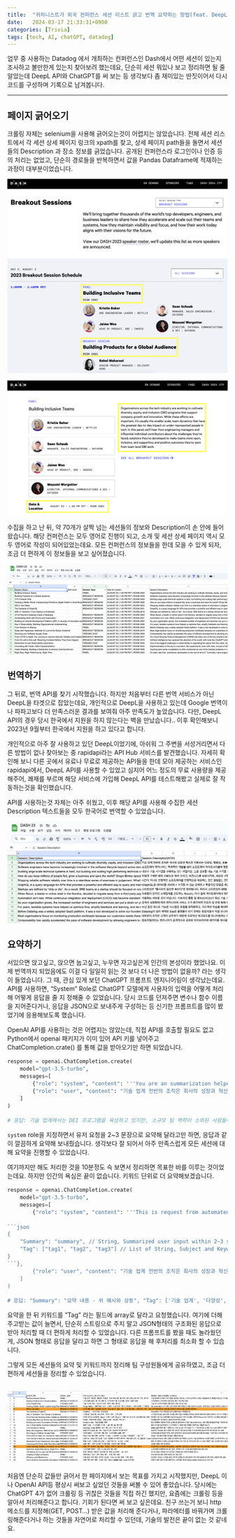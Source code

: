 ```yaml
---
title:  "귀차니스트가 외국 컨퍼런스 세션 리스트 긁고 번역 요약하는 방법(feat. DeepL, OpenAI)"
date:   2024-03-17 21:33:31+0900
categories: [Trivia]
tags: [tech, AI, chatGPT, datadog]
---
```

업무 중 사용하는 Datadog 에서 개최하는 컨퍼런스인 Dash에서 어떤 세션이 있는지 조사하고 볼만한게 있는지 찾아보려 했는데요, 단순히 세션 뭐있나 보고 정리하면 될 줄 알았는데 DeepL API와 ChatGPT를 써 보는 등 생각보다 좀 재미있는 딴짓이어서 다시 코드를 구성하며 기록으로 남겨봅니다.

---

## 페이지 긁어오기

크롤링 자체는 selenium을 사용해 긁어오는것이 어렵지는 않았습니다. 전체 세션 리스트에서 각 세션 상세 페이지 링크의 xpath를 찾고, 상세 페이지 path들을 돌면서 세션들의 Description 과 장소 정보를 긁었습니다. 공개된 컨퍼런스라 로그인이나 인증 등의 처리는 없었고, 단순히 경로들을 반복하면서 값을 Pandas Dataframe에 적재하는 과정이 대부분이었습니다.

![Session List](/assets/img/04032CD9-4860-49EE-982E-D7286D2C35EC.png)

![Session Description](/assets/img/127E239B-CCE9-400A-9D08-4CB76185EF59.png)

수집을 하고 난 뒤, 약 70개가 살짝 넘는 세션들의 정보와 Description이 손 안에 들어왔습니다. 해당 컨퍼런스는 모두 영어로 진행이 되고, 소개 및 세션 상세 페이지 역시 모두 영어로 작성이 되어있었는데요. 모든 컨퍼런스의 정보들을 한데 모을 수 있게 되자, 조금 더 편하게 이 정보들을 보고 싶어졌습니다.

![first crawl](/assets/img/04930862-47D8-43E1-9A9F-C32E9085EA44.png)

## 번역하기

그 뒤로, 번역 API를 찾기 시작했습니다. 하지만 처음부터 다른 번역 서비스가 아닌 DeepL을 타겟으로 잡았는데요, 개인적으로 DeepL을 사용하고 있는데 Google 번역이나 파파고보다 더 만족스러운 결과를 보여줘 아주 만족도가 높았습니다. 다만, DeepL API의 경우 당시 한국에서 지원을 하지 않는다는 벽을 만났습니다.. 이후 확인해보니 2023년 9월부터 한국에서 지원을 하고 있다고 합니다.

개인적으로 아주 잘 사용하고 있던 DeepL이었기에, 아쉬워 그 주변을 서성거리면서 다른 방법이 없나 찾아보는 중 rapidapi라는 API Hub 서비스를 발견했습니다. 자세히 확인해 보니 다른 곳에서 유료나 무료로 제공하는 API들을 한데 모아 제공하는 서비스인 rapidapi에서, DeepL API를 사용할 수 있었고 심지어 어느 정도의 무료 사용량을 제공해주어, 쾌재를 부르며 해당 서비스에 가입해 DeepL API를 테스트해봤고 실제로 잘 작동하는것을 확인했습니다.

API를 사용하는것 자체는 아주 쉬웠고, 이후 해당 API를 사용해 수집한 세션 Description 텍스트들을 모두 한국어로 번역할 수 있었습니다.

![translate to korean](/assets/img/81965924-5177-4842-9BC2-E9E03E05D414.png)

## 요약하기

서있으면 앉고싶고, 앉으면 눕고싶고, 누우면 자고싶은게 인간의 본성이라 했었나요. 이제 번역까지 되었음에도 이걸 다 일일히 읽는 것 보다 더 나은 방법이 없을까? 라는 생각이 들었습니다. 그 때, 관심 있게 보던 ChatGPT 프롬프트 엔지니어링이 생각났는데요. API를 사용하면, “System” Role로 ChatGPT 모델에게 사용자의 입력을 어떻게 처리해 어떻게 응답을 줄 지 정해줄 수 있었습니다. 당시 코드를 던져주면 변수나 함수 이름을 지어준다거나, 응답을 JSON으로 보내주게 구성하는 등 신기한 프롬프트를 많이 봤었기에 응용해보도록 했습니다.

OpenAI API를 사용하는 것은 어렵지는 않았는데, 직접 API를 호출할 필요도 없고 Python에서 openai 패키지가 이미 있어 API 키를 넣어주고 ChatCompletion.crate() 를 통해 값을 받아오기만 하면 되었습니다.

```python
response = openai.ChatCompletion.create(
    model="gpt-3.5-turbo",
    messages=[
        {"role": "system", "content": '''You are an summarization helper. Your job is to summarize user input within 2~3 sentences.'''},
        {"role": "user", "content": "기술 업계 전반의 조직은 회사의 성장과 혁신을 지원하는 다양성, 형평성, 포용성(DEI) 프로그램을 육성하기 위해 노력하고 있습니다. 이러한 노력도 중요하지만, 일반적으로 기술 분야에서 소외된 사람들에게 일상적으로 가장 큰 영향을 미치는 것은 소규모의 팀 역학입니다. 이 패널에서는 엔지니어링 관리자와 영향력 있는 개인 기여자로부터 그들이 직면한 과제, 팀을 더욱 개방적이고 포용적이며 지원적인 조직으로 만들기 위해 개발한 솔루션, 팀 차원의 DEI 작업을 통해 얻은 긍정적인 성과에 대해 들어봅니다."}
    ]
)

# 응답: 기술 업계에서는 DEI 프로그램을 육성하고 있지만, 소규모 팀 역학이 소외된 사람들에게 큰 영향을 미칩니다. 이 패널에서는 엔지니어링 관리자와 개인 기여자의 과제, 조직의 포용적인 솔루션, 팀 DEI 작업의 긍정적인 성과에 대해 알아봅니다.
```

`system` role을 지정하면서 유저 요청을 2~3 문장으로 요약해 달라고만 하면, 응답과 같이 깔끔하게 요약해 보내줬습니다. 생각보다 잘 되어서 아주 만족스럽게 모든 세션에 대해 요약을 진행할 수 있었습니다.

여기까지만 해도 처리한 것을 10분정도 슥 보면서 정리하면 목표한 바를 이루는 것이었는데요. 하지만 인간의 욕심은 끝이 없습니다. 키워드 단위로 더 요약해보겠습니다.

```python
response = openai.ChatCompletion.create(
    model="gpt-3.5-turbo",
    messages=[
        {"role": "system", "content": '''This is request from automated system. you must generate answer in given form like below, in json format without comment:

```json
{
    "Summary": "summary", // String, Summarized user input within 2~3 sentences
    "Tag": ["tag1", "tag2", "tag3"] // List of String, Subject and Keyword of user input
}
```},
        {"role": "user", "content": "기술 업계 전반의 조직은 회사의 성장과 혁신을 지원하는 다양성, 형평성, 포용성(DEI) 프로그램을 육성하기 위해 노력하고 있습니다. 이러한 노력도 중요하지만, 일반적으로 기술 분야에서 소외된 사람들에게 일상적으로 가장 큰 영향을 미치는 것은 소규모의 팀 역학입니다. 이 패널에서는 엔지니어링 관리자와 영향력 있는 개인 기여자로부터 그들이 직면한 과제, 팀을 더욱 개방적이고 포용적이며 지원적인 조직으로 만들기 위해 개발한 솔루션, 팀 차원의 DEI 작업을 통해 얻은 긍정적인 성과에 대해 들어봅니다."}
    ]
)

# 응답: "Summary": "요약 내용 - 위 예시와 상동", "Tag": ['기술 업계', '다양성', '형평성', '포용성', 'DEI 프로그램', '팀 역학', '엔지니어링 관리자', '개인 기여자']
```

요약을 한 뒤 키워드를 ”Tag” 라는 필드에 array로 달라고 요청했습니다. 여기에 더해 주고받는 값이 늘면서, 단순히 스트링으로 주지 말고 JSON형태의 구조화된 응답으로 받아 처리할 때 더 편하게 처리할 수 있었습니다. 다른 프롬프트를 봤을 때도 놀라웠던 게, JSON 형태로 응답을 달라고 하면 그 형태로 응답을 해 후처리를 최소화 할 수 있습니다.

그렇게 모든 세션들의 요약 및 키워드까지 정리해 팀 구성원들에게 공유하였고, 조금 더 편하게 세션들을 정리할 수 있었습니다.

![final summary](../assets/img/08E72519-C9A0-4578-90C8-FA553EF228C2.png)
---

처음엔 단순히 값들만 긁어서 한 페이지에서 보는 목표를 가지고 시작했지만, DeepL 이나 OpenAI API등 평상시 써보고 싶었던 것들을 써볼 수 있어 좋았습니다. 당시에는 ChatGPT 4가 없어 크롤링 등 귀찮은 것들을 직접 하긴 했지만, 요즘에는 크롤링 등을 알아서 처리해준다고 합니다. 기회가 된다면 써 보고 싶은데요. 친구 쓰는거 보니 http 메소드를 지정해(GET, POST…) 받은 값을 처리해 준다거나, 파라메터를 바꿔가며 크롤링해준다거나 하는 것들을 자연어로 처리할 수 있던데, 기술의 발전은 끝이 없는 것 같네요.
